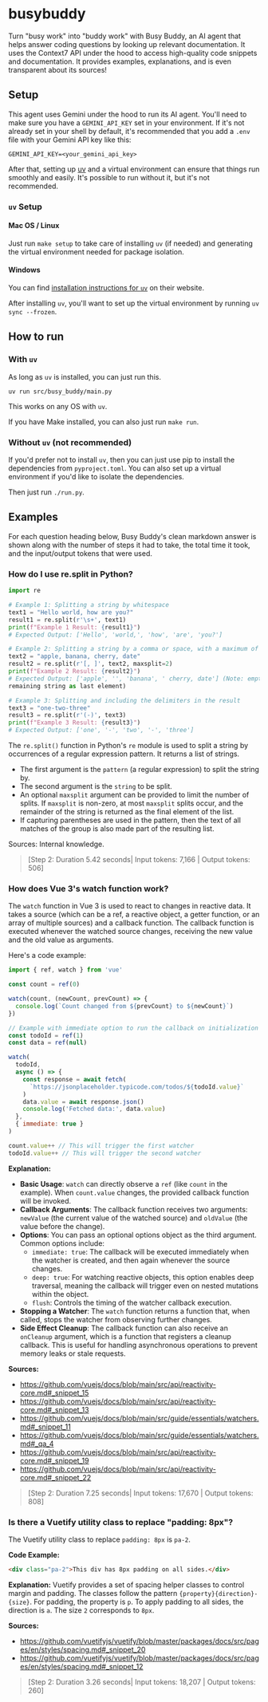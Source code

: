 # busybuddy

Turn "busy work" into "buddy work" with Busy Buddy, an AI agent that helps answer coding questions by looking up relevant documentation. It uses the Context7 API under the hood to access high-quality code snippets and documentation. It provides examples, explanations, and is even transparent about its sources!

## Setup

This agent uses Gemini under the hood to run its AI agent. You'll need to make sure you have a `GEMINI_API_KEY` set in your environment. If it's not already set in your shell by default, it's recommended that you add a `.env` file with your Gemini API key like this:

```shell
GEMINI_API_KEY=<your_gemini_api_key>
```

After that, setting up [uv](https://docs.astral.sh/uv/) and a virtual environment can ensure that things run smoothly and easily. It's possible to run without it, but it's not recommended.

### `uv` Setup

#### Mac OS / Linux

Just run `make setup` to take care of installing `uv` (if needed) and generating the virtual environment needed for package isolation.

#### Windows

You can find [installation instructions for `uv`](https://docs.astral.sh/uv/getting-started/installation/) on their website.

After installing `uv`, you'll want to set up the virtual environment by running `uv sync --frozen`.

## How to run

### With `uv`

As long as `uv` is installed, you can just run this.

```shell
uv run src/busy_buddy/main.py
```

This works on any OS with `uv`.

If you have Make installed, you can also just run `make run`.

### Without `uv` (not recommended)

If you'd prefer not to install `uv`, then you can just use pip to install the dependencies from `pyproject.toml`. You can also set up a virtual environment if you'd like to isolate the dependencies.

Then just run `./run.py`.

## Examples

For each question heading below, Busy Buddy's clean markdown answer is shown along with the number of steps it had to take, the total time it took, and the input/output tokens that were used.

### How do I use re.split in Python?

```python
import re

# Example 1: Splitting a string by whitespace
text1 = "Hello world, how are you?"
result1 = re.split(r'\s+', text1)
print(f"Example 1 Result: {result1}")
# Expected Output: ['Hello', 'world,', 'how', 'are', 'you?']

# Example 2: Splitting a string by a comma or space, with a maximum of 2 splits
text2 = "apple, banana, cherry, date"
result2 = re.split(r'[, ]', text2, maxsplit=2)
print(f"Example 2 Result: {result2}")
# Expected Output: ['apple', '', 'banana', ' cherry, date'] (Note: empty string due to space after comma, and 
remaining string as last element)

# Example 3: Splitting and including the delimiters in the result
text3 = "one-two-three"
result3 = re.split(r'(-)', text3)
print(f"Example 3 Result: {result3}")
# Expected Output: ['one', '-', 'two', '-', 'three']
```

The `re.split()` function in Python's `re` module is used to split a string by occurrences of a regular expression pattern. It returns a list of strings.

- The first argument is the `pattern` (a regular expression) to split the string by.
- The second argument is the `string` to be split.
- An optional `maxsplit` argument can be provided to limit the number of splits. If `maxsplit` is non-zero, at most
`maxsplit` splits occur, and the remainder of the string is returned as the final element of the list.
- If capturing parentheses are used in the pattern, then the text of all matches of the group is also made part of the resulting list.

Sources: Internal knowledge.

> [Step 2: Duration 5.42 seconds| Input tokens: 7,166 | Output tokens: 506]

### How does Vue 3's watch function work?

The `watch` function in Vue 3 is used to react to changes in reactive data. It takes a source (which can be a ref, a reactive object, a getter function, or an array of multiple sources) and a callback function. The callback function is executed whenever the watched source changes, receiving the new value and the old value as arguments.

Here's a code example:

```javascript
import { ref, watch } from 'vue'

const count = ref(0)

watch(count, (newCount, prevCount) => {
  console.log(`Count changed from ${prevCount} to ${newCount}`)
})

// Example with immediate option to run the callback on initialization
const todoId = ref(1)
const data = ref(null)

watch(
  todoId,
  async () => {
    const response = await fetch(
      `https://jsonplaceholder.typicode.com/todos/${todoId.value}`
    )
    data.value = await response.json()
    console.log('Fetched data:', data.value)
  },
  { immediate: true }
)

count.value++ // This will trigger the first watcher
todoId.value++ // This will trigger the second watcher
```

**Explanation:**

- **Basic Usage**: `watch` can directly observe a `ref` (like `count` in the example). When `count.value` changes, the provided callback function will be invoked.
- **Callback Arguments**: The callback function receives two arguments: `newValue` (the current value of the watched source) and `oldValue` (the value before the change).
- **Options**: You can pass an optional options object as the third argument. Common options include:
  - `immediate: true`: The callback will be executed immediately when the watcher is created, and then again whenever the source changes.
  - `deep: true`: For watching reactive objects, this option enables deep traversal, meaning the callback will trigger even on nested mutations within the object.
  - `flush`: Controls the timing of the watcher callback execution.
- **Stopping a Watcher**: The `watch` function returns a function that, when called, stops the watcher from observing further changes.
- **Side Effect Cleanup**: The callback function can also receive an `onCleanup` argument, which is a function that registers a cleanup callback. This is useful for handling asynchronous operations to prevent memory leaks or stale requests.

**Sources:**
- https://github.com/vuejs/docs/blob/main/src/api/reactivity-core.md#_snippet_15
- https://github.com/vuejs/docs/blob/main/src/api/reactivity-core.md#_snippet_13
- https://github.com/vuejs/docs/blob/main/src/guide/essentials/watchers.md#_snippet_11
- https://github.com/vuejs/docs/blob/main/src/guide/essentials/watchers.md#_qa_4
- https://github.com/vuejs/docs/blob/main/src/api/reactivity-core.md#_snippet_19
- https://github.com/vuejs/docs/blob/main/src/api/reactivity-core.md#_snippet_22

> [Step 2: Duration 7.25 seconds| Input tokens: 17,670 | Output tokens: 808]

### Is there a Vuetify utility class to replace "padding: 8px"?

The Vuetify utility class to replace `padding: 8px` is `pa-2`.

**Code Example:**

```html
<div class="pa-2">This div has 8px padding on all sides.</div>
```

**Explanation:**
Vuetify provides a set of spacing helper classes to control margin and padding. The classes follow the pattern `{property}{direction}-{size}`. For padding, the property is `p`. To apply padding to all sides, the direction is `a`. The size `2` corresponds to `8px`.

**Sources:**
* https://github.com/vuetifyjs/vuetify/blob/master/packages/docs/src/pages/en/styles/spacing.md#_snippet_20
* https://github.com/vuetifyjs/vuetify/blob/master/packages/docs/src/pages/en/styles/spacing.md#_snippet_12

> [Step 2: Duration 3.26 seconds| Input tokens: 18,207 | Output tokens: 260]
